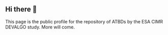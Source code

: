 ## Hi there 👋

This page is the public profile for the repository of ATBDs by the ESA CIMR DEVALGO study. More will come.
